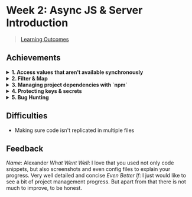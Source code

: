 # Week 2: Async JS & Server Introduction

> [Learning Outcomes](https://learn.foundersandcoders.com/course/syllabus/developer/week02-project02-chatbot/learning-outcomes/)

## Achievements

<details>
<summary><strong>1. Access values that aren’t available synchronously</strong></summary>

---

```js
    const { bridge } = require('../../../app');

    /* export the data attribute, then... */

    async execute(interaction) {
        await interaction.deferReply();
        const question = interaction.options.getString('question');
        const reply = await bridge(question);
        await interaction.editReply(reply);
    }
```

</details>

<details>
<summary><strong>2. Filter & Map</strong></summary>

---

> `discord.js`'s `Collection()` method is essentially a `Map()` with additional utilities

```js
    const { Collection } = require('discord.js');

    client.commands = new Collection();
```

---

> Running a `filter()` on `./discord/commands/` to return only `.js` files

```js
    const comPath = path.join(__dirname, 'commands');
    const comSubs = fs.readdirSync(comPath); 
    
    for (const sub of comSubs) {
        const subPath = path
            .join(comPath, sub);
        const subFiles = fs
            .readdirSync(subPath)
            .filter(file => file.endsWith('.js'));
        /* more stuff */
    }
```

---

</details>

<details>
<summary><strong>3. Managing project dependencies with `npm`</strong></summary>

---

```json
    "dependencies": {
        "discord.js": "^14.16.2",
        "dotenv": "^16.4.5",
        "openai": "^4.61.1"
    }
```

---

</details>

<details>
<summary><strong>4. Protecting keys & secrets</strong></summary>

---

> I like to store my `.env` values in an object. It helps with coherent naming and means I can fold it all out of sight

```js
    const dotenv = require('dotenv').config();
    const keys = {
        discord: {
            /* other discord keys */
            token: process.env.DISCORD_TOKEN,
        },
        /* other APIs */
    };
    
    /* other stuff */

    client.login(keys.discord.token);
```

---

</details>

<details>
<summary><strong>5. Bug Hunting</strong></summary>

---

> This was ~~horrendous~~ a useful learning experience

![debug with console.group](../images/week2/debug.jpg)

---

</details>

## Difficulties

- Making sure code isn't replicated in multiple files

## Feedback

*Name*: Alexander
*What Went Well*: I love that you used not only code snippets, but also screenshots and even config files to explain your progress. Very well detailed and concise
*Even Better If*: I just would like to see a bit of project management progress. But apart from that there is not much to improve, to be honest.

